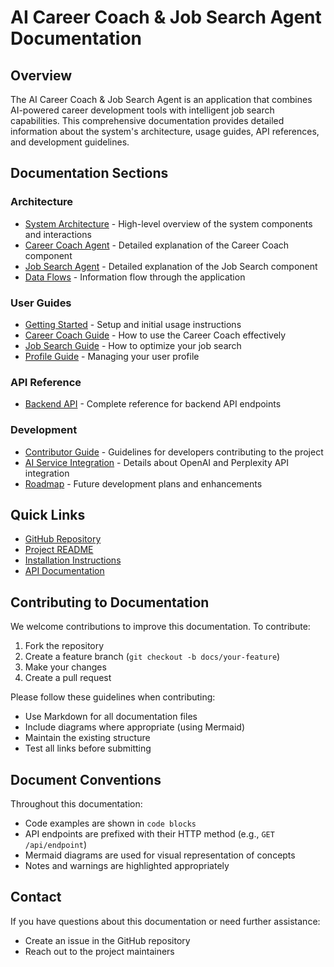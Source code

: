 # AI Career Coach & Job Search Agent Documentation

## Overview

The AI Career Coach & Job Search Agent is an application that combines AI-powered career development tools with intelligent job search capabilities. This comprehensive documentation provides detailed information about the system's architecture, usage guides, API references, and development guidelines.

## Documentation Sections

### Architecture

- [System Architecture](./architecture/system-architecture.md) - High-level overview of the system components and interactions
- [Career Coach Agent](./architecture/career-coach-agent.md) - Detailed explanation of the Career Coach component
- [Job Search Agent](./architecture/job-search-agent.md) - Detailed explanation of the Job Search component
- [Data Flows](./architecture/data-flows.md) - Information flow through the application

### User Guides

- [Getting Started](./user-guides/getting-started.md) - Setup and initial usage instructions
- [Career Coach Guide](./user-guides/career-coach-guide.md) - How to use the Career Coach effectively
- [Job Search Guide](./user-guides/job-search-guide.md) - How to optimize your job search
- [Profile Guide](./user-guides/profile-guide.md) - Managing your user profile

### API Reference

- [Backend API](./api-reference/backend-api.md) - Complete reference for backend API endpoints

### Development

- [Contributor Guide](./development/contributor-guide.md) - Guidelines for developers contributing to the project
- [AI Service Integration](./development/ai-service-integration.md) - Details about OpenAI and Perplexity API integration
- [Roadmap](./development/roadmap.md) - Future development plans and enhancements

## Quick Links

- [GitHub Repository](https://github.com/your-username/jobSearchAgent)
- [Project README](../README.md)
- [Installation Instructions](./user-guides/getting-started.md#installation)
- [API Documentation](./api-reference/backend-api.md)

## Contributing to Documentation

We welcome contributions to improve this documentation. To contribute:

1. Fork the repository
2. Create a feature branch (`git checkout -b docs/your-feature`)
3. Make your changes
4. Create a pull request

Please follow these guidelines when contributing:
- Use Markdown for all documentation files
- Include diagrams where appropriate (using Mermaid)
- Maintain the existing structure
- Test all links before submitting

## Document Conventions

Throughout this documentation:

- Code examples are shown in `code blocks`
- API endpoints are prefixed with their HTTP method (e.g., `GET /api/endpoint`)
- Mermaid diagrams are used for visual representation of concepts
- Notes and warnings are highlighted appropriately

## Contact

If you have questions about this documentation or need further assistance:
- Create an issue in the GitHub repository
- Reach out to the project maintainers
